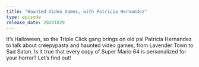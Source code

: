 ```yaml
---
title: "Haunted Video Games, with Patricia Hernandez"
type: episode
release_date: 20201029
---
```

It’s Halloween, so the Triple Click gang brings on old pal Patricia Hernandez to talk about creepypasta and haunted video games, from Lavender Town to Sad Satan. Is it true that every copy of Super Mario 64 is personalized for your horror? Let’s find out!